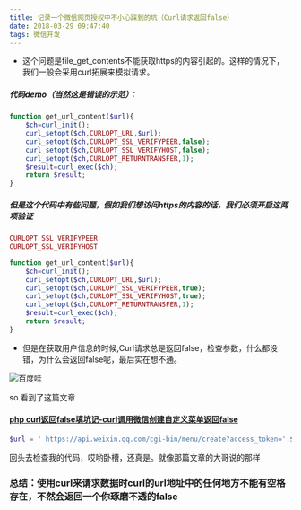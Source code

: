 ```yaml
---
title: 记录一个微信网页授权中不小心踩到的坑（Curl请求返回false）
date: 2018-03-29 09:47:40
tags: 微信开发
---
```


* 这个问题是file_get_contents不能获取https的内容引起的。这样的情况下，我们一般会采用curl拓展来模拟请求。

##### 代码demo（当然这是错误的示范）：
```php
function get_url_content($url){
    $ch=curl_init();
    curl_setopt($ch,CURLOPT_URL,$url);
    curl_setopt($ch,CURLOPT_SSL_VERIFYPEER,false);
    curl_setopt($ch,CURLOPT_SSL_VERIFYHOST,false);
    curl_setopt($ch,CURLOPT_RETURNTRANSFER,1);
    $result=curl_exec($ch);
    return $result;
}

```
##### 但是这个代码中有些问题，假如我们想访问https的内容的话，我们必须开启这两项验证
```php
CURLOPT_SSL_VERIFYPEER
CURLOPT_SSL_VERIFYHOST
```

```php
function get_url_content($url){
    $ch=curl_init();
    curl_setopt($ch,CURLOPT_URL,$url);
    curl_setopt($ch,CURLOPT_SSL_VERIFYPEER,true);
    curl_setopt($ch,CURLOPT_SSL_VERIFYHOST,true);
    curl_setopt($ch,CURLOPT_RETURNTRANSFER,1);
    $result=curl_exec($ch);
    return $result;
}
```

* 但是在获取用户信息的时候,Curl请求总是返回false，检查参数，什么都没错，为什么会返回false呢，最后实在想不通。

![百度哇](https://timgsa.baidu.com/timg?image&quality=80&size=b9999_10000&sec=1522296265531&di=96cd2e42640c8e5f6c3574b3eeed7904&imgtype=jpg&src=http%3A%2F%2Fimg0.imgtn.bdimg.com%2Fit%2Fu%3D2917263305%2C2408849530%26fm%3D214%26gp%3D0.jpg)

so 看到了这篇文章  

#### [php curl返回false填坑记-curl调用微信创建自定义菜单返回false](https://blog.csdn.net/marswill/article/details/71123253)
```php
$url = ' https://api.weixin.qq.com/cgi-bin/menu/create?access_token='.$accessToken;
```
回头去检查我的代码，哎哟卧槽，还真是。就像那篇文章的大哥说的那样

### 总结：使用curl来请求数据时curl的url地址中的任何地方不能有空格存在，不然会返回一个你琢磨不透的false